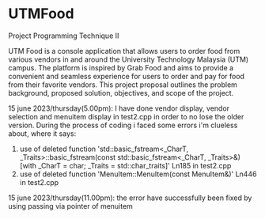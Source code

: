 # UTMFood
Project Programming Technique II

UTM Food is a console application that allows users to order food from various vendors in and 
around the University Technology Malaysia (UTM) campus. The platform is inspired by Grab 
Food and aims to provide a convenient and seamless experience for users to order and pay for 
food from their favorite vendors. This project proposal outlines the problem background, 
proposed solution, objectives, and scope of the project.


15 june 2023/thursday(5.00pm):
I have done vendor display, vendor selection and menuitem display in test2.cpp in order to no lose the older version.
During the process of coding i faced some errors i'm clueless about, where it says:
1. use of deleted function 'std::basic_fstream<_CharT, _Traits>::basic_fstream(const std::basic_fstream<_CharT, _Traits>&) [with _CharT = char; _Traits = std::char_traits<char>]' Ln185 in test2.cpp
2. use of deleted function 'MenuItem::MenuItem(const MenuItem&)' Ln446 in test2.cpp

15 june 2023/thursday(11.00pm):
the error have successfully been fixed by using passing via pointer of menuitem
